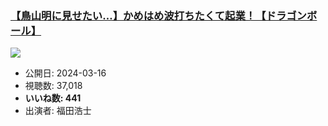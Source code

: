 ### [【鳥山明に見せたい…】かめはめ波打ちたくて起業！【ドラゴンボール】](https://www.youtube.com/watch?v=1OGpbjwRRhs)
[![](https://img.youtube.com/vi/1OGpbjwRRhs/hqdefault.jpg)](https://www.youtube.com/watch?v=1OGpbjwRRhs)
-   公開日: 2024-03-16
-   視聴数: 37,018
-   **いいね数: 441**
-   出演者: 福田浩士
